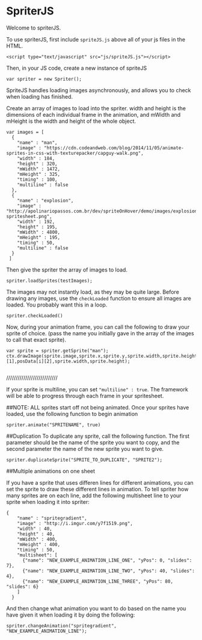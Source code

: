 # SpriterJS

Welcome to spriterJS.

To use spriterJS, first include `spriteJS.js` above all of your js files in the HTML.

`<script type="text/javascript" src="js/spriteJS.js"></script>`

Then, in your JS code, create a new instance of spriteJS

`var spriter = new Spriter();`

SpriteJS handles loading images asynchronously, and allows you to check when loading has finished.

Create an array of images to load into the spriter. width and height is the dimensions of each individual frame in the animation, and mWidth and mHeight is the width and height of the whole object.

```
var images = [
  {
    "name" : "man",
    "image" : "https://cdn.codeandweb.com/blog/2014/11/05/animate-sprites-in-css-with-texturepacker/capguy-walk.png",
    "width" : 184,
    "height" : 320,
    "mWidth" : 1472,
    "mHeight" : 325,
    "timing" : 100,
    "multiline" : false
  },
  {
    "name" : "explosion",
    "image" : "http://apolinariopassos.com.br/dev/spriteOnHover/demo/images/explosion-spritesheet.png",
    "width" : 192,
    "height" : 195,
    "mWidth" : 4800,
    "mHeight" : 195,
    "timing" : 50,
    "multiline" : false
  }
 ]
```

Then give the spriter the array of images to load.

`spriter.loadSprites(testImages);`

The images may not instantly load, as they may be quite large. Before drawing any images, use the `checkLoaded` function to ensure all images are loaded. You probably want this in a loop.

`spriter.checkLoaded()`

Now, during your animation frame, you can call the following to draw your sprite of choice. (pass the name you initially gave in the array of the images to call that exact sprite).

```
var sprite = spriter.getSprite("man");
ctx.drawImage(sprite.image,sprite.x,sprite.y,sprite.width,sprite.height,posData[i][1],posData[i][2],sprite.width,sprite.height);
    
```

///////////////////////////

If your sprite is multiline, you can set `"multiline" : true`. The framework will be able to progress through each frame in your spritesheet.

##NOTE: ALL sprites start off not being animated. Once your sprites have loaded, use the following function to begin animation

`spriter.animate("SPRITENAME", true)`

##Duplication
To duplicate any sprite, call the following function. The first parameter should be the name of the sprite you want to copy, and the second parameter the name of the new sprite you want to give.

`spriter.duplicateSprite("SPRITE_TO_DUPLICATE", "SPRITE2");`


##Multiple animations on one sheet

If you have a sprite that uses differen lines for different animations, you can set the sprite to draw these different lines in animation. To tell spriter how many sprites are on each line, add the following multisheet line to your sprite when loading it into spriter:

```
{
    "name" : "spritegradient",
    "image" : "http://i.imgur.com/y7f1519.png",
    "width" : 40,
    "height" : 40,
    "mWidth" : 400,
    "mHeight" : 400,
    "timing" : 50,
    "multisheet": [
      {"name": "NEW_EXAMPLE_ANIMATION_LINE_ONE", "yPos": 0, "slides": 7},
      {"name": "NEW_EXAMPLE_ANIMATION_LINE_TWO", "yPos": 40, "slides": 4},
      {"name": "NEW_EXAMPLE_ANIMATION_LINE_THREE", "yPos": 80, "slides": 6}
    ]
  }
```

And then change what animation you want to do based on the name you have given it when loading it by doing the following:

`spriter.changeAnimation("spritegradient", "NEW_EXAMPLE_ANIMATION_LINE");`
